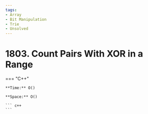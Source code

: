 ```yaml
---
tags:
- Array
- Bit Manipulation
- Trie
- Unsolved
---
```



# 1803. Count Pairs With XOR in a Range

=== "C++"

    **Time:** O()

    **Space:** O()

    ``` c++
    ```